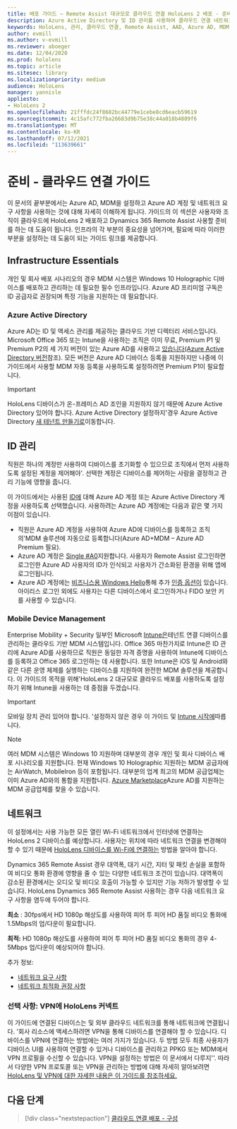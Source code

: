 ```yaml
---
title: 배포 가이드 – Remote Assist 대규모로 클라우드 연결 HoloLens 2 배포 - 준비
description: Azure Active Directory 및 ID 관리를 사용하여 클라우드 연결 네트워크를 통해 HoloLens 디바이스 등록을 준비하는 방법을 알아봅니다.
keywords: HoloLens, 관리, 클라우드 연결, Remote Assist, AAD, Azure AD, MDM, Mobile 장치 관리
author: evmill
ms.author: v-evmill
ms.reviewer: aboeger
ms.date: 12/04/2020
ms.prod: hololens
ms.topic: article
ms.sitesec: library
ms.localizationpriority: medium
audience: HoloLens
manager: yannisle
appliesto:
- HoloLens 2
ms.openlocfilehash: 21fffdc24f8682bc44779e1cebe8cd6eacb59619
ms.sourcegitcommit: 4c15afc772fba26683d9b75e38c44a018b4889f6
ms.translationtype: MT
ms.contentlocale: ko-KR
ms.lasthandoff: 07/12/2021
ms.locfileid: "113639661"
---
```

# <a name="prepare---cloud-connected-guide"></a>준비 - 클라우드 연결 가이드

이 문서의 끝부분에서는 Azure AD, MDM을 설정하고 Azure AD 계정 및 네트워크 요구 사항을 사용하는 것에 대해 자세히 이해하게 됩니다. 가이드의 이 섹션은 사용자와 조직이 클라우드에 HoloLens 2 배포하고 Dynamics 365 Remote Assist 사용할 준비를 하는 데 도움이 됩니다. 인프라의 각 부분의 중요성을 넘어가며, 필요에 따라 이러한 부분을 설정하는 데 도움이 되는 가이드 링크를 제공합니다.

## <a name="infrastructure-essentials"></a>Infrastructure Essentials

개인 및 회사 배포 시나리오의 경우 MDM 시스템은 Windows 10 Holographic 디바이스를 배포하고 관리하는 데 필요한 필수 인프라입니다. Azure AD 프리미엄 구독은 ID 공급자로 권장되며 특정 기능을 지원하는 데 필요합니다.

### <a name="azure-active-directory"></a>Azure Active Directory

Azure AD는 ID 및 액세스 관리를 제공하는 클라우드 기반 디렉터리 서비스입니다. Microsoft Office 365 또는 Intune을 사용하는 조직은 이미 무료, Premium P1 및 Premium P2의 세 가지 버전이 있는 Azure AD를 사용하고 [있습니다(Azure Active Directory 버전](https://azure.microsoft.com/documentation/articles/active-directory-editions)참조). 모든 버전은 Azure AD 디바이스 등록을 지원하지만 나중에 이 가이드에서 사용할 MDM 자동 등록을 사용하도록 설정하려면 Premium P1이 필요합니다.

> [!IMPORTANT]
> HoloLens 디바이스가 온-프레미스 AD 조인을 지원하지 않기 때문에 Azure Active Directory 있어야 합니다. Azure Active Directory 설정하지&#39;경우 Azure Active Directory [새 테넌트 만들기로](/azure/active-directory/fundamentals/active-directory-access-create-new-tenant)이동합니다.

## <a name="identity-management"></a>ID 관리

직원은 하나의 계정만 사용하여 디바이스를 초기화할 수 있으므로 조직에서 먼저 사용하도록 설정된 계정을 제어해야&#39;. 선택한 계정은 디바이스를 제어하는 사람을 결정하고 관리 기능에 영향을 줍니다.

이 가이드에서는 사용된 [ID에](/hololens/hololens-identity) 대해 Azure AD 계정 또는 Azure Active Directory 계정을 사용하도록 선택했습니다. 사용하려는 Azure AD 계정에는 다음과 같은 몇 가지 이점이 있습니다.

- 직원은 Azure AD 계정을 사용하여 Azure AD에 디바이스를 등록하고 조직의&#39;MDM 솔루션에 자동으로 등록합니다(Azure AD+MDM – Azure AD Premium 필요).
- Azure AD 계정은 [Single #A0](/azure/active-directory/manage-apps/what-is-single-sign-on)지원합니다. 사용자가 Remote Assist 로그인하면 로그인한 Azure AD 사용자의 ID가 인식되고 사용자가 간소화된 환경을 위해 앱에 로그인됩니다.
- Azure AD 계정에는 [비즈니스용 Windows Hello](/windows/security/identity-protection/hello-for-business/hello-identity-verification)통해 추가 [인증 옵션이](/hololens/hololens-identity) 있습니다. 아이리스 로그인 외에도 사용자는 다른 디바이스에서 로그인하거나 FIDO 보안 키를 사용할 수 있습니다.

### <a name="mobile-device-management"></a>Mobile Device Management

Enterprise Mobility + Security 일부인 Microsoft [Intune은](/mem/intune/fundamentals/what-is-intune)테넌트 연결 디바이스를 관리하는 클라우드 기반 MDM 시스템입니다. Office 365 마찬가지로 Intune은 ID 관리에 Azure AD를 사용하므로 직원은 동일한 자격 증명을 사용하여 Intune에 디바이스를 등록하고 Office 365 로그인하는 데 사용합니다. 또한 Intune은 iOS 및 Android와 같은 다른 운영 체제를 실행하는 디바이스를 지원하여 완전한 MDM 솔루션을 제공합니다. 이 가이드의 목적을 위해&#39;HoloLens 2 대규모로 클라우드 배포를 사용하도록 설정하기 위해 Intune을 사용하는 데 중점을 두겠습니다.

> [!IMPORTANT]
> 모바일 장치 관리 있어야 합니다. &#39;설정하지 않은 경우 이 가이드 및 [Intune 시작에](/mem/intune/fundamentals/free-trial-sign-up)따릅니다.

> [!NOTE]
> 여러 MDM 시스템은 Windows 10 지원하며 대부분의 경우 개인 및 회사 디바이스 배포 시나리오를 지원합니다. 현재 Windows 10 Holographic 지원하는 MDM 공급자에는 AirWatch, MobileIron 등이 포함됩니다. 대부분의 업계 최고의 MDM 공급업체는 이미 Azure AD와의 통합을 지원합니다. [Azure Marketplace](https://azure.microsoft.com/marketplace/)Azure AD를 지원하는 MDM 공급업체를 찾을 수 있습니다.

## <a name="network"></a>네트워크

이 설정에서는 사용 가능한 모든 열린 Wi-Fi 네트워크에서 인터넷에 연결하는 HoloLens 2 디바이스를 예상합니다. 사용자는 위치에 따라 네트워크 연결을 변경해야 할 수 있기 때문에 [HoloLens 디바이스를 Wi-Fi에 연결하는](/hololens/hololens-network) 방법을 알아야 합니다.

Dynamics 365 Remote Assist 경우 대역폭, 대기 시간, 지터 및 패킷 손실을 포함하여 비디오 통화 환경에 영향을 줄 수 있는 다양한 네트워크 조건이 있습니다. 대역폭이 감소된 환경에서는 오디오 및 비디오 호출이 가능할 수 있지만 기능 저하가 발생할 수 있습니다. HoloLens Dynamics 365 Remote Assist 사용하는 경우 다음 네트워크 요구 사항을 염두에 두어야 합니다.

**최소** : 30fps에서 HD 1080p 해상도를 사용하여 피어 투 피어 HD 품질 비디오 통화에 1.5Mbps의 업/다운이 필요합니다.

**최적:** HD 1080p 해상도를 사용하여 피어 투 피어 HD 품질 비디오 통화의 경우 4-5Mbps 업/다운이 예상되어야 합니다.

추가 정보:

- [네트워크 요구 사항](/dynamics365/mixed-reality/remote-assist/requirements#network-requirements)
- [네트워크 최적화 권장 사항](/dynamics365/mixed-reality/remote-assist/requirements#dynamics-365-remote-assist-hololens)

### <a name="optional-connect-your-hololens-to-vpn"></a>선택 사항: VPN에 HoloLens 커넥트

이 가이드에 연결된 디바이스는 및 외부 클라우드 네트워크를 통해 네트워크에 연결됩니다. &#39;회사 리소스에 액세스하려면 VPN을 통해 디바이스를 연결해야 할 수 있습니다. 디바이스를 VPN에 연결하는 방법에는 여러 가지가 있습니다. 두 방법 모두 최종 사용자가 디바이스 UI를 사용하여 연결할 수 있거나 디바이스를 관리하고 PPKG 또는 MDM에서 VPN 프로필을 수신할 수 있습니다. VPN을 설정하는 방법은 이 문서에서 다루지&#39;&#39;. 따라서 다양한 VPN 프로토콜 또는 VPN을 관리하는 방법에 대해 자세히 알아보려면 [HoloLens 및 VPN에 대한 자세한 내용은 이 가이드를 참조하세요.](/hololens/hololens-network#vpn)

## <a name="next-step"></a>다음 단계

> [!div class="nextstepaction"]
> [클라우드 연결 배포 - 구성](hololens2-cloud-connected-configure.md)
